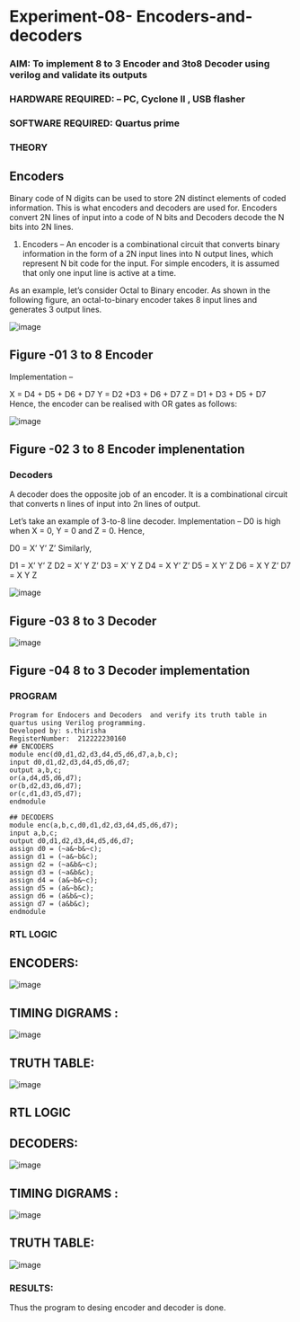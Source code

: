 # Experiment-08- Encoders-and-decoders 
### AIM: To implement 8 to 3 Encoder and  3to8 Decoder using verilog and validate its outputs
### HARDWARE REQUIRED:  – PC, Cyclone II , USB flasher
### SOFTWARE REQUIRED:   Quartus prime
### THEORY 

## Encoders
Binary code of N digits can be used to store 2N distinct elements of coded information. This is what encoders and decoders are used for. Encoders convert 2N lines of input into a code of N bits and Decoders decode the N bits into 2N lines.

1. Encoders –
An encoder is a combinational circuit that converts binary information in the form of a 2N input lines into N output lines, which represent N bit code for the input. For simple encoders, it is assumed that only one input line is active at a time.

As an example, let’s consider Octal to Binary encoder. As shown in the following figure, an octal-to-binary encoder takes 8 input lines and generates 3 output lines.

![image](https://user-images.githubusercontent.com/36288975/171543588-bc0746df-a173-4b35-989e-5fb7d385fe8a.png)
## Figure -01 3 to 8 Encoder 


Implementation –

X = D4 + D5 + D6 + D7
Y = D2 +D3 + D6 + D7
Z = D1 + D3 + D5 + D7 
Hence, the encoder can be realised with OR gates as follows:


![image](https://user-images.githubusercontent.com/36288975/171543740-68403b82-aa93-4c98-9343-f32b14885a2e.png)
## Figure -02 3 to 8 Encoder implenentation 

 ### Decoders 
A decoder does the opposite job of an encoder. It is a combinational circuit that converts n lines of input into 2n lines of output.

Let’s take an example of 3-to-8 line decoder.
Implementation –
D0 is high when X = 0, Y = 0 and Z = 0. Hence,

D0 = X’ Y’ Z’ 
Similarly,

D1 = X’ Y’ Z
D2 = X’ Y Z’
D3 = X’ Y Z
D4 = X Y’ Z’
D5 = X Y’ Z
D6 = X Y Z’
D7 = X Y Z 


![image](https://user-images.githubusercontent.com/36288975/171543978-ee2d0671-2846-40a1-8705-507fd6287a49.png)
## Figure -03 8 to 3 Decoder 



![image](https://user-images.githubusercontent.com/36288975/171543866-5a6eace6-8683-49d7-9c4f-a7cb30ec3035.png)
## Figure -04 8 to 3 Decoder implementation 

### PROGRAM 
```
Program for Endocers and Decoders  and verify its truth table in quartus using Verilog programming.
Developed by: s.thirisha
RegisterNumber:  212222230160
## ENCODERS
module enc(d0,d1,d2,d3,d4,d5,d6,d7,a,b,c);
input d0,d1,d2,d3,d4,d5,d6,d7;
output a,b,c;
or(a,d4,d5,d6,d7);
or(b,d2,d3,d6,d7);
or(c,d1,d3,d5,d7);
endmodule

## DECODERS
module enc(a,b,c,d0,d1,d2,d3,d4,d5,d6,d7);
input a,b,c;
output d0,d1,d2,d3,d4,d5,d6,d7;
assign d0 = (~a&~b&~c);
assign d1 = (~a&~b&c);
assign d2 = (~a&b&~c);
assign d3 = (~a&b&c);
assign d4 = (a&~b&~c);
assign d5 = (a&~b&c);
assign d6 = (a&b&~c);
assign d7 = (a&b&c);
endmodule 
```
### RTL LOGIC
## ENCODERS:
![image](https://github.com/Thirisha-s/Experiment-08-Encoders-and-decoders-/assets/120380280/4117cd89-48d9-44fd-9359-6ff5b02532d5)

## TIMING DIGRAMS :
![image](https://github.com/Thirisha-s/Experiment-08-Encoders-and-decoders-/assets/120380280/63c7d38a-564d-4d1e-adbc-16c189a01b33)

## TRUTH TABLE:
![image](https://github.com/Thirisha-s/Experiment-08-Encoders-and-decoders-/assets/120380280/930664ea-ed92-41cb-9fd8-b280db510b20)

## RTL LOGIC
## DECODERS:
![image](https://github.com/Thirisha-s/Experiment-08-Encoders-and-decoders-/assets/120380280/e8c54bf1-91b0-4f49-affb-945bc973ef7b)

## TIMING DIGRAMS :
![image](https://github.com/Thirisha-s/Experiment-08-Encoders-and-decoders-/assets/120380280/152966c8-9d4d-45e4-aeda-7c1ef4ddfca8)

## TRUTH TABLE:
![image](https://github.com/Thirisha-s/Experiment-08-Encoders-and-decoders-/assets/120380280/1bfc2e3b-5e2d-4c1c-836b-b43bcf3e4aad)

### RESULTS:
Thus the program to desing encoder and decoder is done.

